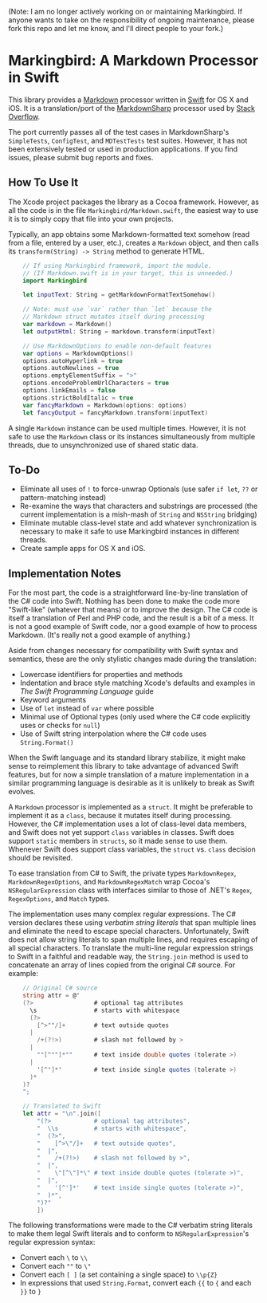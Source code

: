 (Note: I am no longer actively working on or maintaining Markingbird. If anyone wants to take on the responsibility of ongoing maintenance, please fork this repo and let me know, and I'll direct people to your fork.)

# Markingbird: A Markdown Processor in Swift

This library provides a [Markdown](http://daringfireball.net/projects/markdown/) processor written in [Swift](https://developer.apple.com/swift/) for OS X and iOS. It is a translation/port of the [MarkdownSharp](https://code.google.com/p/markdownsharp/) processor used by [Stack Overflow](http://blog.stackoverflow.com/2009/12/introducing-markdownsharp/).

The port currently passes all of the test cases in MarkdownSharp's `SimpleTests`, `ConfigTest`, and `MDTestTests` test suites. However, it has not been extensively tested or used in production applications. If you find issues, please submit bug reports and fixes.

## How To Use It

The Xcode project packages the library as a Cocoa framework. However, as all the code is in the file `Markingbird/Markdown.swift`, the easiest way to use it is to simply copy that file into your own projects.

Typically, an app obtains some Markdown-formatted text somehow (read from a file, entered by a user, etc.), creates a `Markdown` object, and then calls its `transform(String) -> String` method to generate HTML.

```swift
    // If using Markingbird framework, import the module.
    // (If Markdown.swift is in your target, this is unneeded.)
    import Markingbird

	let inputText: String = getMarkdownFormatTextSomehow()

    // Note: must use `var` rather than `let` because the
    // Markdown struct mutates itself during processing
    var markdown = Markdown()
    let outputHtml: String = markdown.transform(inputText)

    // Use MarkdownOptions to enable non-default features
    var options = MarkdownOptions()
    options.autoHyperlink = true
    options.autoNewlines = true
    options.emptyElementSuffix = ">"
    options.encodeProblemUrlCharacters = true
    options.linkEmails = false
    options.strictBoldItalic = true
    var fancyMarkdown = Markdown(options: options)
	let fancyOutput = fancyMarkdown.transform(inputText)
```

A single `Markdown` instance can be used multiple times. However, it is not safe to use the `Markdown` class or its instances simultaneously from multiple threads, due to unsynchronized use of shared static data.

## To-Do

- Eliminate all uses of `!` to force-unwrap Optionals (use safer `if let`, `??` or pattern-matching instead)
- Re-examine the ways that characters and substrings are processed (the current implementation is a mish-mash of `String` and `NSString` bridging)
- Eliminate mutable class-level state and add whatever synchronization is necessary to make it safe to use Markingbird instances in different threads.
- Create sample apps for OS X and iOS.

## Implementation Notes

For the most part, the code is a straightforward line-by-line translation of the C# code into Swift. Nothing has been done to make the code more "Swift-like" (whatever that means) or to improve the design. The C# code is itself a translation of Perl and PHP code, and the result is a bit of a mess. It is not a good example of Swift code, nor a good example of how to process Markdown. (It's really not a good example of anything.)

Aside from changes necessary for compatibility with Swift syntax and semantics, these are the only stylistic changes made during the translation:

- Lowercase identifiers for properties and methods
- Indentation and brace style matching Xcode's defaults and examples in _The Swift Programming Language_ guide
- Keyword arguments
- Use of `let` instead of `var` where possible
- Minimal use of Optional types (only used where the C# code explicitly uses or checks for `null`)
- Use of Swift string interpolation where the C# code uses `String.Format()`

When the Swift language and its standard library stabilize, it might make sense to reimplement this library to take advantage of advanced Swift features, but for now a simple translation of a mature implementation in a similar programming language is desirable as it is unlikely to break as Swift evolves.

A `Markdown` processor is implemented as a `struct`. It might be preferable to implement it as a `class`, because it mutates itself during processing. However, the C# implementation uses a lot of class-level data members, and Swift does not yet support `class` variables in classes. Swift does support `static` members in `structs`, so it made sense to use them. Whenever Swift does support class variables, the `struct` vs. `class` decision should be revisited.

To ease translation from C# to Swift, the private types `MarkdownRegex`, `MarkdownRegexOptions`, and `MarkdownRegexMatch` wrap Cocoa's `NSRegularExpression` class with interfaces similar to those of .NET's `Regex`, `RegexOptions`, and `Match` types.

The implementation uses many complex regular expressions. The C# version declares these using _verbatim string literals_ that span multiple lines and eliminate the need to escape special characters. Unfortunately, Swift does not allow string literals to span multiple lines, and requires escaping of all special characters. To translate the multi-line regular expression strings to Swift in a faithful and readable way, the `String.join` method is used to concatenate an array of lines copied from the original C# source. For example:

```c#
	// Original C# source
    string attr = @"
    (?>				    # optional tag attributes
      \s			    # starts with whitespace
      (?>
        [^>""/]+	    # text outside quotes
      |
        /+(?!>)		    # slash not followed by >
      |
        ""[^""]*""		# text inside double quotes (tolerate >)
      |
        '[^']*'	        # text inside single quotes (tolerate >)
      )*
    )?
	";
```

```swift
	// Translated to Swift
    let attr = "\n".join([
        "(?>            # optional tag attributes",
        "  \\s          # starts with whitespace",
        "  (?>",
        "    [^>\"/]+   # text outside quotes",
        "  |",
        "    /+(?!>)    # slash not followed by >",
        "  |",
        "    \"[^\"]*\" # text inside double quotes (tolerate >)",
        "  |",
        "    '[^']*'    # text inside single quotes (tolerate >)",
        "  )*",
        ")?"
        ])
```

The following transformations were made to the C# verbatim string literals to make them legal Swift literals and to conform to `NSRegularExpression`'s regular expression syntax:

- Convert each `\` to `\\`
- Convert each `""` to `\"`
- Convert each `[ ]` (a set containing a single space) to `\\p{Z}`
- In expressions that used `String.Format`, convert each `{{` to `{` and each `}}` to `}`


